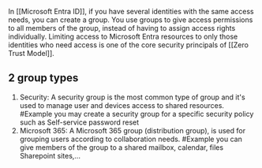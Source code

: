 In [[Microsoft Entra ID]], if you have several identities with the same access needs, you can create a group. You use groups to give access permissions to all members of the group, instead of having to assign access rights individually. Limiting access to Microsoft Entra resources to only those identities who need access is one of the core security principals of [[Zero Trust Model]].
## 2 group types
1. Security: A security group is the most common type of group and it's used to manage user and devices access to shared resources.
	#Example you may create a security group for a specific security policy such as Self-service password reset
2. Microsoft 365: A Microsoft 365 group (distribution group), is used for grouping users according to collaboration needs.
	#Example you can give members of the group to a shared mailbox, calendar, files Sharepoint sites,...
